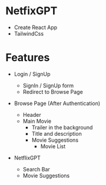 # NetfixGPT

- Create React App
- TailwindCss

# Features

- Login / SignUp

  - SignIn / SignUp form
  - Redirect to Browse Page

- Browse Page (After Authentication)
  - Header
  - Main Movie
    - Trailer in the background
    - Title and description
    - Movie Suggestions
      - Movie List

- NetflixGPT
    - Search Bar
    - Movie Suggestions